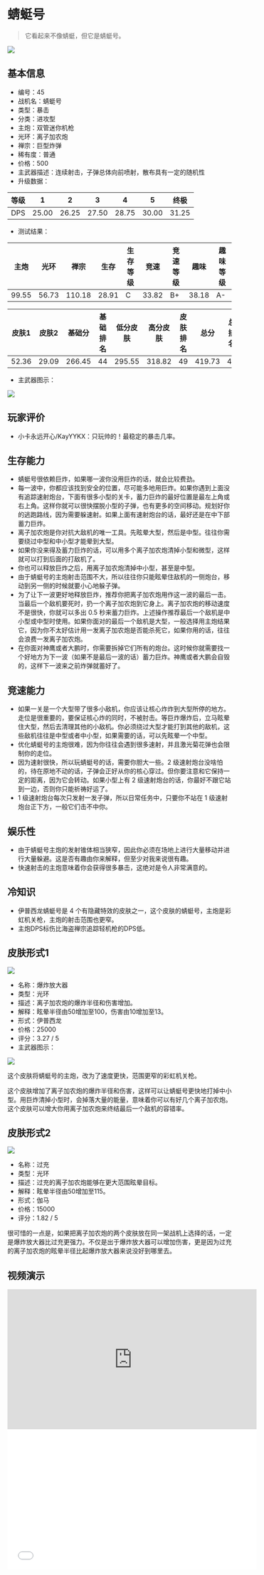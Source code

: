# 蜻蜓号

> 它看起来不像蜻蜓，但它是蜻蜓号。

<img src="/ships/ship_45.png" style={{zoom:1}}/>

## 基本信息

- 编号：45
- 战机名：蜻蜓号
- 类型：暴击
- 分类：进攻型
- 主炮：双管迷你机枪
- 光环：离子加农炮
- 禅宗：巨型炸弹
- 稀有度：普通
- 价格：500
- 主武器描述：连续射击，子弹总体向前喷射，散布具有一定的随机性
- 升级数据：

| 等级 | 1 | 2 | 3 | 4 | 5 | 终极 |
|--|--|--|--|--|--|--|
| DPS | 25.00 | 26.25 | 27.50 | 28.75 | 30.00 | 31.25 |

- 测试结果：

| 主炮 | 光环 | 禅宗 | 生存 | 生存等级 | 竞速 | 竞速等级 | 趣味 | 趣味等级 |
|--|--|--|--|--|--|--|--|--|
| 99.55 | 56.73 | 110.18 | 28.91 | C | 33.82 | B+ | 38.18 | A- |

| 皮肤1 | 皮肤2 | 基础分 | 基础排名 | 低分皮肤 | 高分皮肤 | 皮肤排名 | 总分 | 总排名 |
|--|--|--|--|--|--|--|--|--|
| 52.36 | 29.09 | 266.45 | 44 | 295.55 | 318.82 | 49 | 419.73 | 48 |

- 主武器图示：

<img src="/illustration/main_45.gif" style={{zoom:1}}/>

## 玩家评价

- 小卡永远开心/KayYYKX：只玩帅的！最稳定的暴击几率。

## 生存能力

- 蜻蜓号很依赖巨炸，如果哪一波你没用巨炸的话，就会比较费劲。
- 每一波中，你都应该找到安全的位置，尽可能多地用巨炸。如果你遇到上面没有追踪速射炮台，下面有很多小型的关卡，蓄力巨炸的最好位置是最左上角或右上角。这样你就可以很快摆脱小型的子弹，也有更多的空间移动。规划好你的逃跑路线，因为需要躲速射。如果上面有速射炮台的话，最好还是在中下部蓄力巨炸。
- 离子加农炮是你对抗大敌机的唯一工具。先眩晕大型，然后是中型。往往你需要绕过中型和中小型才能晕到大型。
- 如果你没来得及蓄力巨炸的话，可以用多个离子加农炮清掉小型和微型，这样就可以打到后面的打敌机了。
- 你也可以释放巨炸之后，用离子加农炮清掉中小型，甚至是中型。
- 由于蜻蜓号的主炮射击范围不大，所以往往你只能眩晕住敌机的一侧炮台，移动到另一侧的时候就要小心地躲子弹。
- 为了让下一波更好地释放巨炸，推荐你把离子加农炮用作这一波的最后一击。当最后一个敌机要死时，扔一个离子加农炮到它身上。离子加农炮的移动速度不是很快，你就可以多出 0.5 秒来蓄力巨炸。上述操作推荐最后一个敌机是中小型或中型时使用。如果你面对的最后一个敌机是大型，一般选择用主炮结果它，因为你不太好估计用一发离子加农炮是否能杀死它，如果你用的话，往往会浪费一发离子加农炮。
- 在你面对神鹰或者大鹏时，你需要拆掉它们所有的炮台。这时候你就需要找一个好地方为下一波（如果不是最后一波的话）蓄力巨炸。神鹰或者大鹏会自毁的，这样下一波来之前炸弹就蓄好了。

## 竞速能力

- 如果一关是一个大型带了很多小敌机，你应该让核心炸炸到大型所停的地方。走位是很重要的，要保证核心炸的同时，不被肘击。等巨炸爆炸后，立马眩晕住大型，然后去清理其他的小敌机。你必须绕过大型才能打到其他的敌机，这些敌机往往是中型或者中小型，如果需要的话，可以先眩晕一个中型。
- 优化蜻蜓号的主炮很难，因为你往往会遇到很多速射，并且激光菊花弹也会限制你的走位。
- 因为速射很快，所以玩蜻蜓号的话，需要你胆大一些。2 级速射炮台没啥怕的，待在原地不动的话，子弹会正好从你的核心穿过。但你要注意和它保持一定的距离，因为它会转动。如果小型上有 2 级速射炮台的话，你最好不跟它站到一边，否则你只能祈祷好运了。
- 1 级速射炮台每次只发射一发子弹，所以日常任务中，只要你不站在 1 级速射炮台正下方，一般它们击不中你。

## 娱乐性

- 由于蜻蜓号主炮的发射锥体相当狭窄，因此你必须在场地上进行大量移动并进行大量躲避。这是否有趣由你来解释，但至少对我来说很有趣。
- 快速射击的主炮意味着你会获得很多暴击，这绝对是令人非常满意的。

## 冷知识

- 伊普西龙蜻蜓号是 4 个有隐藏特效的皮肤之一，这个皮肤的蜻蜓号，主炮是彩虹机关枪，主炮的射击范围也更窄。
- 主炮DPS标伤比海盗禅宗追踪轻机枪的DPS低。

## 皮肤形式1

<img src="/ships/ship_45_apex_1.png" style={{zoom:1}}/>

- 名称：爆炸放大器
- 类型：光环
- 描述：离子加农炮的爆炸半径和伤害增加。
- 解释：眩晕半径由50增加至100，伤害由10增加至13。
- 形式：伊普西龙
- 价格：25000
- 评分：3.27 / 5
- 主武器图示：

<img src="/illustration/main_45_epsilon.gif" style={{zoom:1}}/>

这个皮肤将蜻蜓号的主炮，改为了速度更快，范围更窄的彩虹机关枪。

这个皮肤增加了离子加农炮的爆炸半径和伤害，这样可以让蜻蜓号更快地打掉中小型。用巨炸清掉小型时，会掉落大量的能量，意味着你可以有好几个离子加农炮。这个皮肤可以增大你用离子加农炮来终结最后一个敌机的容错率。

## 皮肤形式2

<img src="/ships/ship_45_apex_2.png" style={{zoom:1}}/>

- 名称：过充
- 类型：光环
- 描述：过充的离子加农炮能够在更大范围眩晕目标。
- 解释：眩晕半径由50增加至115。
- 形式：伽马
- 价格：15000
- 评分：1.82 / 5

很可惜的一点是，如果把离子加农炮的两个皮肤放在同一架战机上选择的话，一定是爆炸放大器比过充更强力。不仅是出于爆炸放大器可以增加伤害，更是因为过充的离子加农炮的眩晕半径比起爆炸放大器来说没好到哪里去。

## 视频演示

<iframe width="560" height="315" src="https://www.youtube.com/embed/LhfIJADD074?si=6xi4R8TuFqnS94no" title="YouTube video player" frameborder="0" allow="accelerometer; autoplay; clipboard-write; encrypted-media; gyroscope; picture-in-picture; web-share" referrerpolicy="strict-origin-when-cross-origin" allowfullscreen></iframe>

<br/>

<iframe width="560" height="315" src="//player.bilibili.com/player.html?aid=319411556&bvid=BV1pw411y7Ae&cid=1291874442&p=1&autoplay=false" scrolling="no" border="0" frameborder="no" allow="accelerometer; autoplay; clipboard-write; encrypted-media; gyroscope; picture-in-picture; web-share" framespacing="0" allowfullscreen="true"> </iframe>